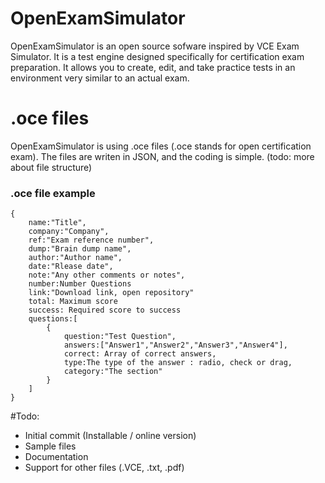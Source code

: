 # OpenExamSimulator
OpenExamSimulator is an open source sofware inspired by VCE Exam Simulator. It is a test engine designed specifically for certification exam preparation. It allows you to create, edit, and take practice tests in an environment very similar to an actual exam.

# .oce files
OpenExamSimulator is using .oce files (.oce stands for open certification exam). 
The files are writen in JSON, and the coding is simple. (todo: more about file structure)

### .oce file example
```
{
	name:"Title",
	company:"Company",
	ref:"Exam reference number",	
	dump:"Brain dump name",
	author:"Author name",
	date:"Rlease date",
	note:"Any other comments or notes",
	number:Number Questions
	link:"Download link, open repository"
	total: Maximum score
	success: Required score to success
	questions:[
		{
			question:"Test Question",
			answers:["Answer1","Answer2","Answer3","Answer4"],
			correct: Array of correct answers,
			type:The type of the answer : radio, check or drag,
			category:"The section"
		}
	]
}
```



#Todo:
- Initial commit (Installable / online version)
- Sample files
- Documentation
- Support for other files  (.VCE, .txt, .pdf)
